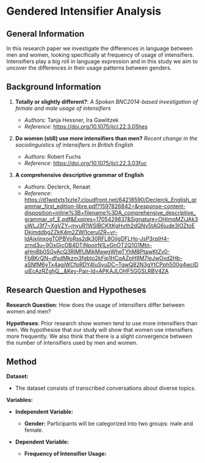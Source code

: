 # Gendered Intensifier Analysis

## General Information

In this research paper we investigate the differences in language between men and women, looking specifically at frequency of usage of intensifiers. Intensifiers play a big roll in language expression and in this study we aim to uncover the differences in their usage patterns between genders.

## Background Information

1. **Totally or slightly different?**: *A Spoken BNC2014-based investigation of female and male usage of intensifiers*
   - *Authors*: Tanja Hessner, Ira Gawlitzek
   - *Reference*: https://doi.org/10.1075/ijcl.22.3.05hes

2. **Do women (still) use more intensifiers than men?** *Recent change in the sociolinguistics of intensifiers in British English*
   - *Authors*: Robert Fuchs
   - *Reference*: https://doi.org/10.1075/ijcl.22.3.03fuc

3. **A comprehensive descriptive grammar of English**
   - *Authors*: Declerck, Renaat
   - *Reference*: https://d1wqtxts1xzle7.cloudfront.net/64218590/Declerck_English_grammar_first_edition-libre.pdf?1597826842=&response-content-disposition=inline%3B+filename%3DA_comprehensive_descriptive_grammar_of_E.pdf&Expires=1705429837&Signature=OHImqMZjJAk3uWLJ3f7~XgVZY~myuR1WSIBCKltKgHvth2dQNy5tAG6jude3lOZtoEDkjmddbgZZkK4m2ZWl1ceruIZR~vr-ldAjxijnxogTOPBVoRss2dk30RFL8OjlgDFLHo-JsP3rpIH4-zrnd3u~9OxGjcOB4DTiNpojrN1LvGnOT2Q1G1Mtn-aHmBb0SGyAcQ3RlMfUMikMawgWheTYhM8PtawKtZv0-FbBKrQN~dfsdMkzm3fgbto2kFjp1HCqAZpH9M7IeJwOxd2Hb-aSNfM6yTx4agjWCfpRDY4IuSyuDC~TgwQ82N3gYtCPph500g4wcjDuiEcAzRZghQ__&Key-Pair-Id=APKAJLOHF5GGSLRBV4ZA

## Research Question and Hypotheses

**Research Question**: How does the usage of intensifiers differ between women and men?

**Hypotheses**:
Prior research show women tend to use more intensifiers than men. We hypothesise that our study will show that women use intensifiers more frequently. We also think that there is a slight convergence between the number of intensifiers used by men and women.

## Method

**Dataset:**
- The dataset consists of transcribed conversations about diverse topics.

**Variables:**

- **Independent Variable:**
  - **Gender:** Participants will be categorized into two groups: male and female.

- **Dependent Variable:**
  - **Frequency of Intensifier Usage:**




